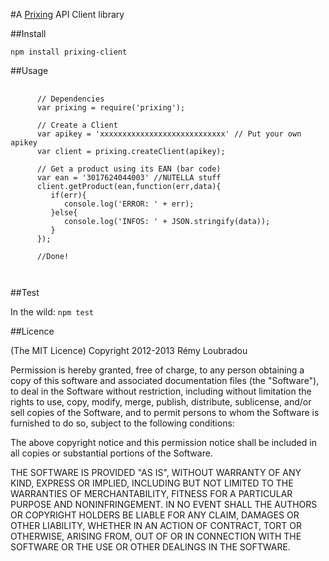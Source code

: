 #A [Prixing](http://www.prixing.fr/) API Client library

##Install

`npm install prixing-client`

##Usage

<pre>
   <code>
      // Dependencies
      var prixing = require('prixing');

      // Create a Client
      var apikey = 'xxxxxxxxxxxxxxxxxxxxxxxxxxxx' // Put your own apikey
      var client = prixing.createClient(apikey);

      // Get a product using its EAN (bar code)
      var ean = '3017624044003' //NUTELLA stuff
      client.getProduct(ean,function(err,data){
         if(err){
            console.log('ERROR: ' + err);
         }else{
            console.log('INFOS: ' + JSON.stringify(data));
         }
      });

      //Done!
            
   </code>
</pre>

##Test

In the wild:
`npm test`

##Licence

(The MIT Licence)
Copyright 2012-2013 Rémy Loubradou

Permission is hereby granted, free of charge, to any person obtaining a copy
of this software and associated documentation files (the "Software"), to deal
in the Software without restriction, including without limitation the rights
to use, copy, modify, merge, publish, distribute, sublicense, and/or sell
copies of the Software, and to permit persons to whom the Software is
furnished to do so, subject to the following conditions:

The above copyright notice and this permission notice shall be included in
all copies or substantial portions of the Software.

THE SOFTWARE IS PROVIDED "AS IS", WITHOUT WARRANTY OF ANY KIND, EXPRESS OR
IMPLIED, INCLUDING BUT NOT LIMITED TO THE WARRANTIES OF MERCHANTABILITY,
FITNESS FOR A PARTICULAR PURPOSE AND NONINFRINGEMENT. IN NO EVENT SHALL THE
AUTHORS OR COPYRIGHT HOLDERS BE LIABLE FOR ANY CLAIM, DAMAGES OR OTHER
LIABILITY, WHETHER IN AN ACTION OF CONTRACT, TORT OR OTHERWISE, ARISING FROM,
OUT OF OR IN CONNECTION WITH THE SOFTWARE OR THE USE OR OTHER DEALINGS IN
THE SOFTWARE.
